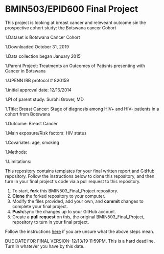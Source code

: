 # BMIN503/EPID600 Final Project

This project is looking at breast cancer and releveant outcome sin the prospective cohort study: the Botswana cancer Cohort

1.Dataset is Botswana Cancer Cohort

1.Downloaded October 31, 2019

1.Data collection began January 2015

1.Parent Project: Treatments an Outcomes of Patisnts presenting with Cancer in Botswana

1.UPENN IRB protocol # 820159

1.initial approval date: 12/16/2014

1.PI of parent study: Surbhi Grover, MD

1.Title: Breast Cancer: Stage of diagnosis among HIV+ and HIV- patients in a cohort from Botswana

1.Outcome: Breast Cancer

1.Main exposure/Risk factors: HIV status

1.Covariates: age, smoking

1.Methods: 

1.Limitations:


This repository contains templates for your final written report and GitHub repository. Follow the instructions below to clone this repository, and then turn in your final project's code via a pull request to this repository.

1. To start, **fork** this BMIN503_Final_Project repository.
1. **Clone** the forked repository to your computer.
1. Modify the files provided, add your own, and **commit** changes to complete your final project.
1. **Push**/sync the changes up to your GitHub account.
1. Create a **pull request** on this, the original BMIN503_Final_Project, repository to turn in your final project.

Follow the instructions [here][forking] if you are unsure what the above steps mean.

DUE DATE FOR FINAL VERSION: 12/13/19 11:59PM. This is a hard deadline. Turn in whatever you have by this date.


<!-- Links -->
[forking]: https://guides.github.com/activities/forking/



